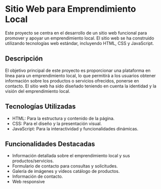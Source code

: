 # Sitio Web para Emprendimiento Local

Este proyecto se centra en el desarrollo de un sitio web funcional para promover y apoyar un emprendimiento local. El sitio web se ha construido utilizando tecnologías web estándar, incluyendo HTML, CSS y JavaScript.

## Descripción

El objetivo principal de este proyecto es proporcionar una plataforma en línea para un emprendimiento local, lo que permitirá a los usuarios obtener información sobre los productos o servicios ofrecidos, ponerse en contacto. El sitio web ha sido diseñado teniendo en cuenta la identidad y la visión del emprendimiento local.

## Tecnologías Utilizadas

- HTML: Para la estructura y contenido de la página.
- CSS: Para el diseño y la presentación visual.
- JavaScript: Para la interactividad y funcionalidades dinámicas.

## Funcionalidades Destacadas

- Información detallada sobre el emprendimiento local y sus productos/servicios.
- Formulario de contacto para consultas y solicitudes.
- Galería de imágenes y vídeos catálogo de productos.
- Información de contacto.
- Web responsive
